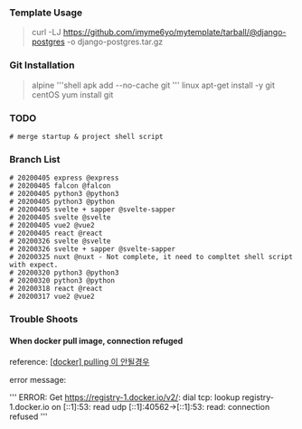 <!-- 
@AUTHOR: imyme6yo "imyme6yo@gmail.com"
@DRAFT: 20200317
@UPDATE: 20200405
-->

### Template Usage
> curl -LJ https://github.com/imyme6yo/mytemplate/tarball/@django-postgres -o django-postgres.tar.gz

### Git Installation

> alpine
> '''shell
> apk add --no-cache git 
> '''
> linux
> apt-get install -y git
> centOS
> yum install git

### TODO
    # merge startup & project shell script

### Branch List

    # 20200405 express @express
    # 20200405 falcon @falcon
    # 20200405 python3 @python3
    # 20200405 python3 @python
    # 20200405 svelte + sapper @svelte-sapper
    # 20200405 svelte @svelte
    # 20200405 vue2 @vue2
    # 20200405 react @react
    # 20200326 svelte @svelte
    # 20200326 svelte + sapper @svelte-sapper
    # 20200325 nuxt @nuxt - Not complete, it need to compltet shell script with expect.
    # 20200320 python3 @python3
    # 20200320 python3 @python
    # 20200318 react @react
    # 20200317 vue2 @vue2

### Trouble Shoots

#### When docker pull image, connection refuged
reference: [[docker] pulling 이 안될경우](https://m.blog.naver.com/PostView.nhn?blogId=varkiry05&logNo=221450373568&proxyReferer=https:%2F%2Fwww.google.com%2F)

error message:

'''
    ERROR: Get https://registry-1.docker.io/v2/: dial tcp: lookup registry-1.docker.io on [::1]:53: read udp [::1]:40562->[::1]:53: read: connection refused
'''

# 